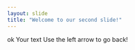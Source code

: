 ```yaml
---
layout: slide
title: "Welcome to our second slide!"
---
```

ok
Your text
Use the left arrow to go back!
